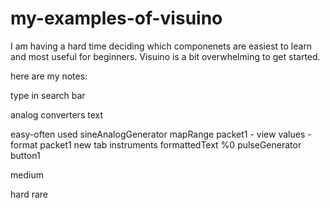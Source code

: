 # my-examples-of-visuino

I am having a hard time deciding which componenets are easiest to learn and most useful for beginners. Visuino is a bit overwhelming to get started.

here are my notes:

type in search bar

analog  converters text

easy-often used
sineAnalogGenerator
mapRange
packet1 - view values -format packet1 new tab instruments
formattedText    %0
pulseGenerator
button1


medium





hard rare
